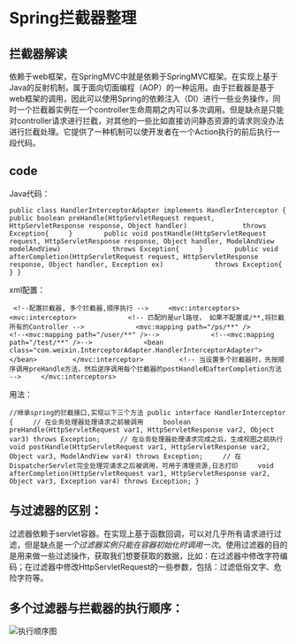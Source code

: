 #                    Spring拦截器整理

##     拦截器解读

​	依赖于web框架，在SpringMVC中就是依赖于SpringMVC框架。在实现上基于Java的反射机制，属于面向切面编程（AOP）的一种运用。由于拦截器是基于web框架的调用，因此可以使用Spring的依赖注入（DI）进行一些业务操作，同时一个拦截器实例在一个controller生命周期之内可以多次调用。但是缺点是只能对controller请求进行拦截，对其他的一些比如直接访问静态资源的请求则没办法进行拦截处理。它提供了一种机制可以使开发者在一个Action执行的前后执行一段代码。

   ##     code

Java代码：

`public class HandlerInterceptorAdapter implements HandlerInterceptor {   
 public boolean preHandle(HttpServletRequest request, HttpServletResponse response, Object handler) 
​            throws Exception{
​    }   
​    public void postHandle(HttpServletRequest request, HttpServletResponse response, Object handler, ModelAndView modelAndView)
​            throws Exception{
​    }   
​    public void afterCompletion(HttpServletRequest request, HttpServletResponse response, Object handler, Exception ex)
​            throws Exception{
​    }
}` 

xml配置：

` <!--配置拦截器, 多个拦截器,顺序执行 -->
​    <mvc:interceptors>
​        <mvc:interceptor>
​            <!-- 匹配的是url路径， 如果不配置或/**,将拦截所有的Controller -->
​            <mvc:mapping path="/ps/**" />
​            <!--<mvc:mapping path="/user/**" />-->
​            <!--<mvc:mapping path="/test/**" />-->
​            <bean class="com.weixin.InterceptorAdapter.HandlerInterceptorAdapter"></bean>
​        </mvc:interceptor>
​        <!-- 当设置多个拦截器时，先按顺序调用preHandle方法，然后逆序调用每个拦截器的postHandle和afterCompletion方法 -->
​    </mvc:interceptors>`

用法：

`//继承spring的拦截接口,实现以下三个方法
public interface HandlerInterceptor {
​    // 在业务处理器处理请求之前被调用
​    boolean preHandle(HttpServletRequest var1, HttpServletResponse var2, Object var3) throws Exception;
​    // 在业务处理器处理请求完成之后，生成视图之前执行
​    void postHandle(HttpServletRequest var1, HttpServletResponse var2, Object var3, ModelAndView var4) throws Exception;
​    // 在DispatcherServlet完全处理完请求之后被调用，可用于清理资源,日志打印
​    void afterCompletion(HttpServletRequest var1, HttpServletResponse var2, Object var3, Exception var4) throws Exception;
}`

## 与过滤器的区别：

​	过滤器依赖于servlet容器。在实现上基于函数回调，可以对几乎所有请求进行过滤，但是缺点是*一个过滤器实例只能在容器初始化时调用一次*。使用过滤器的目的是用来做一些过滤操作，获取我们想要获取的数据，比如：在过滤器中修改字符编码；在过滤器中修改HttpServletRequest的一些参数，包括：过滤低俗文字、危险字符等。

## 多个过滤器与拦截器的执行顺序：

![执行顺序图](/执行顺序.png)